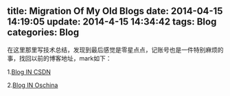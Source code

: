 title: Migration Of My Old Blogs
date: 2014-04-15 14:19:05
update: 2014-4-15 14:34:42
tags: Blog
categories: Blog
---

在这里那里写技术总结，发现到最后感觉是零星点点，记账号也是一件特别麻烦的事，找回以前的博客地址，mark如下：

1.[Blog IN CSDN](http://write.blog.csdn.net/postlist)

2.[Blog IN Oschina](http://my.oschina.net/Yonney)




